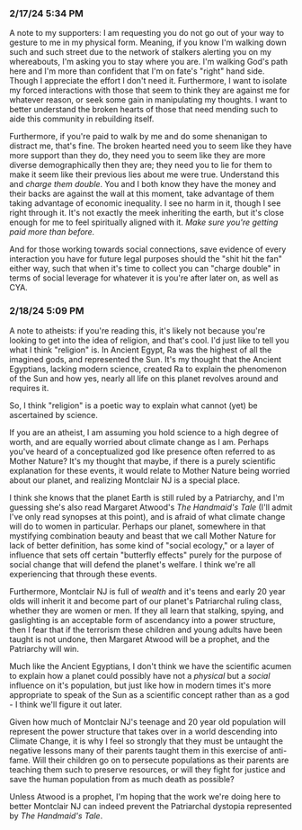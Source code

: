 ### 2/17/24 5:34 PM

A note to my supporters: I am requesting you do not go out of your way to gesture to me in my physical form. Meaning, if you know I'm walking down such and such street due to the network of stalkers alerting you on my whereabouts, I'm asking you to stay where you are. I'm walking God's path here and I'm more than confident that I'm on fate's "right" hand side. Though I appreciate the effort I don't need it. Furthermore, I want to isolate my forced interactions with those that seem to think they are against me for whatever reason, or seek some gain in manipulating my thoughts. I want to better understand the broken hearts of those that need mending such to aide this community in rebuilding itself.

Furthermore, if you're paid to walk by me and do some shenanigan to distract me, that's fine. The broken hearted need you to seem like they have more support than they do, they need you to seem like they are more diverse demographically then they are; they need you to lie for them to make it seem like their previous lies about me were true. Understand this and *charge them double*. You and I both know they have the money and their backs are against the wall at this moment, take advantage of them taking advantage of economic inequality. I see no harm in it, though I see right through it. It's not exactly the meek inheriting the earth, but it's close enough for me to feel spiritually aligned with it. *Make sure you're getting paid more than before.*

And for those working towards social connections, save evidence of every interaction you have for future legal purposes should the "shit hit the fan" either way, such that when it's time to collect you can "charge double" in terms of social leverage for whatever it is you're after later on, as well as CYA.

### 2/18/24 5:09 PM

A note to atheists: if you're reading this, it's likely not because you're looking to get into the idea of religion, and that's cool. I'd just like to tell you what I think "religion" is. In Ancient Egypt, Ra was the highest of all the imagined gods, and represented the Sun. It's my thought that the Ancient Egyptians, lacking modern science, created Ra to explain the phenomenon of the Sun and how yes, nearly all life on this planet revolves around and requires it.

So, I think "religion" is a poetic way to explain what cannot (yet) be ascertained by science.

If you are an atheist, I am assuming you hold science to a high degree of worth, and are equally worried about climate change as I am. Perhaps you've heard of a conceptualized god like presence often referred to as Mother Nature? It's my thought that maybe, if there is a purely scientific explanation for these events, it would relate to Mother Nature being worried about our planet, and realizing Montclair NJ is a special place.

I think she knows that the planet Earth is still ruled by a Patriarchy, and I'm guessing she's also read Margaret Atwood's _The Handmaid's Tale_ (I'll admit I've only read synopses at this point), and is afraid of what climate change will do to women in particular. Perhaps our planet, somewhere in that mystifying combination beauty and beast that we call Mother Nature for lack of better definition, has some kind of "social ecology," or a layer of influence that sets off certain "butterfly effects" purely for the purpose of social change that will defend the planet's welfare. I think we're all experiencing that through these events.

Furthermore, Montclair NJ is full of _wealth_ and it's teens and early 20 year olds will inherit it and become part of our planet's Patriarchal ruling class, whether they are women or men. If they all learn that stalking, spying, and gaslighting is an acceptable form of ascendancy into a power structure, then I fear that if the terrorism these children and young adults have been taught is not undone, then Margaret Atwood will be a prophet, and the Patriarchy will win.

Much like the Ancient Egyptians, I don't think we have the scientific acumen to explain how a planet could possibly have not a _physical_ but a _social_ influence on it's population, but just like how in modern times it's more appropriate to speak of the Sun as a scientific concept rather than as a god - I think we'll figure it out later.

Given how much of Montclair NJ's teenage and 20 year old population will represent the power structure that takes over in a world descending into Climate Change, it is why I feel so strongly that they must be untaught the negative lessons many of their parents taught them in this exercise of anti-fame. Will their children go on to persecute populations as their parents are teaching them such to preserve resources, or will they fight for justice and save the human population from as much death as possible?

Unless Atwood is a prophet, I'm hoping that the work we're doing here to better Montclair NJ can indeed prevent the Patriarchal dystopia represented by _The Handmaid's Tale_.
